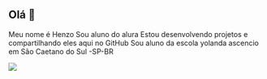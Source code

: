 ## Olá 👋

Meu nome é Henzo 
Sou aluno do alura 
Estou desenvolvendo projetos e compartilhando eles aqui no GitHub 
Sou aluno da escola yolanda ascencio em São Caetano do Sul -SP-BR

![](https://media1.tenor.com/m/MojW2yr1vFoAAAAC/money-money-money.gif)
